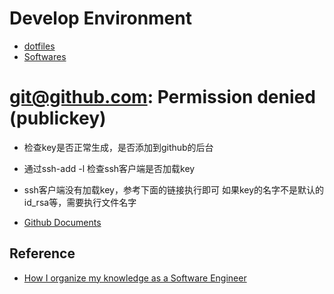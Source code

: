 # Develop Environment

- [dotfiles](/dev/dotfiles.md)
- [Softwares](/dev/softwares.md)


# git@github.com: Permission denied (publickey)
 - 检查key是否正常生成，是否添加到github的后台
 - 通过ssh-add -l 检查ssh客户端是否加载key

 - ssh客户端没有加载key，参考下面的链接执行即可
    如果key的名字不是默认的id_rsa等，需要执行文件名字


- [Github Documents](https://help.github.com/en/github/authenticating-to-github/error-permission-denied-publickey#verify-the-public-key-is-attached-to-your-account)



## Reference

- [How I organize my knowledge as a Software Engineer](https://dev.to/brpaz/how-do-i-organize-my-knowledge-as-a-software-engineer-4387)